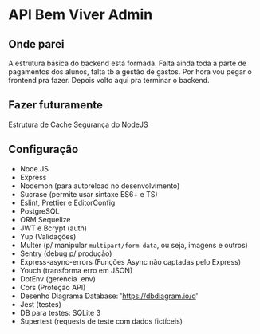 # API Bem Viver Admin

## Onde parei

A estrutura básica do backend está formada. Falta ainda toda a parte de
pagamentos dos alunos, falta tb a gestão de gastos. Por hora vou pegar o
frontend pra fazer. Depois volto aqui pra terminar o backend.

## Fazer futuramente

Estrutura de Cache
Segurança do NodeJS

## Configuração

- Node.JS
- Express
- Nodemon (para autoreload no desenvolvimento)
- Sucrase (permite usar sintaxe ES6+ e TS)
- Eslint, Prettier e EditorConfig
- PostgreSQL
- ORM Sequelize
- JWT e Bcrypt (auth)
- Yup (Validações)
- Multer (p/ manipular `multipart/form-data`, ou seja, imagens e outros)
- Sentry (debug p/ produção)
- Express-async-errors (Funções Async não captadas pelo Express)
- Youch (transforma erro em JSON)
- DotEnv (gerencia .env)
- Cors (Proteção API)
- Desenho Diagrama Database: 'https://dbdiagram.io/d'
- Jest (testes)
- DB para testes: SQLite 3
- Supertest (requests de teste com dados fictíceis)
